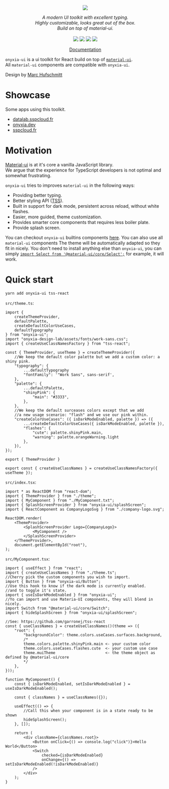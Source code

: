 <p align="center">
    <img src="https://user-images.githubusercontent.com/6702424/120405033-efe83900-c347-11eb-9a7c-7b680c26a18c.png">  
</p>
<p align="center">
    <i>A modern UI toolkit with excellent typing.</i><br>
    <i>Highly customizable, looks great out of the box.</i><br>
    <i>Build on top of material-ui.</i>
    <br>
    <br>
    <img src="https://github.com/garronej/onyxia-ui/workflows/ci/badge.svg?branch=main">
    <img src="https://img.shields.io/bundlephobia/minzip/onyxia-ui">
    <img src="https://img.shields.io/npm/dw/onyxia-ui">
    <img src="https://img.shields.io/npm/l/onyxia-ui">
</p>
<p align="center">
  <a href="https://ui.onyxia.dev">Documentation</a>
</p>

`onyxia-ui` is a ui toolkit for React build on top of [`material-ui`](https://material-ui.com).  
All `material-ui` components are compatible with `onyxia-ui`.

Design by [Marc Hufschmitt](http://marchufschmitt.fr/)

# Showcase

Some apps using this toolkit.

-   [datalab.sspcloud.fr](https://datalab.sspcloud.fr/catalog/inseefrlab-helm-charts-datascience)
-   [onyxia.dev](https://onyxia.dev)
-   [sspcloud.fr](https://sspcloud.fr)

# Motivation

[Material-ui](https://material-ui.com) is at it's core a vanilla JavaScript library.  
We argue that the experience for TypeScript developers is not optimal and somewhat frustrating.

`onyxia-ui` tries to improves `material-ui` in the following ways:

-   Providing better typing.
-   Better styling API ([TSS](https://github.com/garronej/tss-react)).
-   Built in support for dark mode, persistent across reload, without white flashes.
-   Easier, more guided, theme customization.
-   Provides smarter core components that requires less boiler plate.
-   Provide splash screen.

You can checkout `onyxia-ui` builtins components [here](https://ui.onyxia.dev).
You can also use all `material-ui` components
The theme will be automatically adapted so they fit in nicely. You don't need to install
anything else than `onyxia-ui`, you can simply [`import Select from '@material-ui/core/Select';`](https://material-ui.com/components/selects/)
for example, it will work.

# Quick start

```bash
yarn add onyxia-ui tss-react
```

`src/theme.ts`:

```tsx
import {
    createThemeProvider,
    defaultPalette,
    createDefaultColorUseCases,
    defaultTypography
} from "onyxia-ui";
import "onyxia-design-lab/assets/fonts/work-sans.css";
import { createUseClassNamesFactory } from "tss-react";

const { ThemeProvider, useTheme } = createThemeProvider({
    //We keep the default color palette but we add a custom color: a shiny pink.
    "typography": {
        ...defaultTypography
        "fontFamily": '"Work Sans", sans-serif',
    },
    "palette": {
        ...defaultPalette,
        "shinyPink": {
            "main": "#3333",
        },
    },
    //We keep the default surceases colors except that we add
    //a new usage scenario: "flash" and we use our pink within.
    "createColorUseCases": ({ isDarkModeEnabled, palette }) => ({
        ...createDefaultColorUseCases({ isDarkModeEnabled, palette }),
        "flashes": {
            "cute": palette.shinyPink.main,
            "warning": palette.orangeWarning.light
        },
    }),
});

export { ThemeProvider }

export const { createUseClassNames } = createUseClassNamesFactory({ useTheme });

```

`src/index.tsx`:

```tsx
import * as ReactDOM from "react-dom";
import { ThemeProvider } from "./theme";
import { MyComponent } from "./MyComponent.txt";
import { SplashScreenProvider } from "onyxia-ui/splashScreen";
import { ReactComponent as CompanyLogoSvg } from "./company-logo.svg";

ReactDOM.render(
    <ThemeProvider>
        <SplashScreenProvider Logo={CompanyLogo}>
            <MyComponent />
        </SplashScreenProvider>
    </ThemeProvider>,
    document.getElementById("root"),
);
```

`src/MyComponent.tsx`:

```tsx
import { useEffect } from "react";
import { createUseClassNames } from "./theme.ts";
//Cherry pick the custom components you wish to import.
import { Button } from "onyxia-ui/Button";
//Use this hook to know if the dark mode is currently enabled.
//and to toggle it's state.
import { useIsDarkModeEnabled } from "onyxia-ui";
//Yo can import and use Materia-UI components, they will blend in nicely.
import Switch from "@material-ui/core/Switch";
import { hideSplashScreen } from "onyxia-ui/splashScreen";

//See: https://github.com/garronej/tss-react
const { useClassNames } = createUseClassNames()(theme => ({
    "root": {
        "backgroundColor": theme.colors.useCases.surfaces.background,
        /*
        theme.colors.palette.shinyPink.main <- your custom color
        theme.colors.useCases.flashes.cute  <- your custom use case
        theme.muiTheme                      <- the theme object as defined by @material-ui/core
        */
    },
}));

function MyComponent() {
    const { isDarkModeEnabled, setIsDarkModeEnabled } = useIsDarkModeEnabled();

    const { classNames } = useClassNames({});

    useEffect(() => {
        //Call this when your component is in a state ready to be shown
        hideSplashScreen();
    }, []);

    return (
        <div className={classNames.root}>
            <Button onClick={() => console.log("click")}>Hello World</Button>
            <Switch
                checked={isDarkModeEnabled}
                onChange={() => setIsDarkModeEnabled(!isDarkModeEnabled)}
            />
        </div>
    );
}
```
